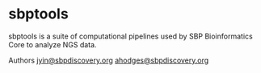 # sbptools

sbptools is a suite of computational pipelines used by SBP Bioinformatics Core to analyze NGS data.

Authors
jyin@sbpdiscovery.org
ahodges@sbpdiscovery.org
